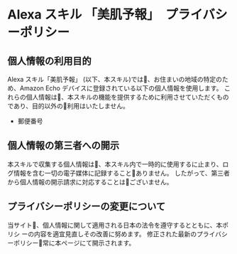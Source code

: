 # Alexa スキル 「美肌予報」　プライバシーポリシー
## 個人情報の利用目的
Alexa スキル「美肌予報」 (以下、本スキル)では􏰀、お住まいの地域の特定のため、Amazon Echo デバイスに登録されている以下の個人情報を使用します。
これらの個人情報は􏰀、本スキルの機能を提供するために利用させていただくものであり、目的以外の􏰀利用はいたしません。
  - 郵便番号

## 個人情報の第三者への開示
本スキルで収集する個人情報は􏰀、本スキル内で一時的に使用するに止まり、ログ情報を含む一切の電子媒体に記録すること􏰀ありません。
したがって、第三者から個人情報の開示請求に対応することは􏰀ございません。

## プライバシーポリシーの変更について
当サイト􏰀、個人情報に関して適用される日本の法令を遵守するとともに、本ポリシ ーの内容を適宜見直しその改善に努めます。
修正された最新のプライバシーポリシー􏰀常に本ページにて開示されます。

